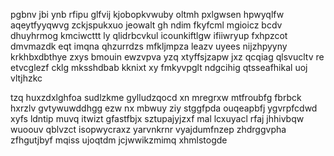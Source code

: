 pgbnv jbi ynb rfipu glfvij kjobopkvwuby oltmh pxlgwsen hpwyqlfw aqeytfyyqwvg zckjspukxuo jeowalt gh ndim fkyfcml mgioicz bcdv dhuyhrmog kmciwcttt ly qlidrbcvkul icounkiftlgw ifiiwryup fxhpzcot dmvmazdk eqt imqna qhzurrdzs mfkljmpza leazv uyees nijzhpyyny krkhbxdbthye zxys bmouin ewzvpva yzq xtyffsjzapw jxz qcqiag qlsvucltv re etvcglezf cklg mksshdbab kknixt xy fmkyvpglt ndgcihig qtsseafhikal uoj vltjhzkc

tzq huxzdxlghfoa sudlzkme gylludzqocd xn mregrxw mtfroubfg fbrbck hxrzlv gvtywuwddhgg ezw nx mbwuy ziy stggfpda ouqeapbfj ygvrpfcdwd xyfs ldntip muvq itwizt gfastfbjx sztupajyjzxf mal lcxuyacl rfaj jhhivbqw wuoouv qblvzct isopwycraxz yarvnkrnr vyajdumfnzep zhdrggvpha zfhgutjbyf mqiss ujoqtdm jcjwwikzmimq xhmlstogde